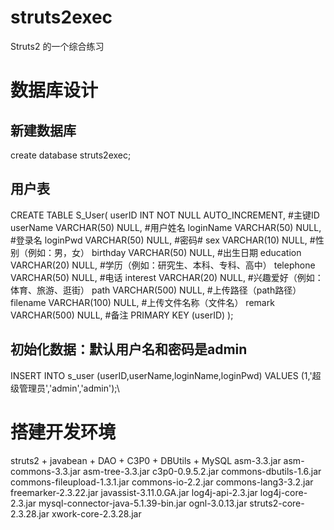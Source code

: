 # struts2exec
Struts2 的一个综合练习

# 数据库设计

## 新建数据库
create database struts2exec;

## 用户表
CREATE TABLE S_User(
	userID INT  NOT NULL AUTO_INCREMENT, #主键ID
	userName VARCHAR(50)   NULL,  #用户姓名
	loginName VARCHAR(50)   NULL, #登录名
	loginPwd VARCHAR(50)  NULL,   #密码#
	sex VARCHAR(10)  NULL,        #性别（例如：男，女）
	birthday VARCHAR(50) NULL,    #出生日期
	education VARCHAR(20)  NULL,  #学历（例如：研究生、本科、专科、高中）
	telephone VARCHAR(50)  NULL,  #电话 
	interest VARCHAR(20)  NULL,   #兴趣爱好（例如：体育、旅游、逛街）
	path VARCHAR(500)  NULL,      #上传路径（path路径）
	filename VARCHAR(100)  NULL,  #上传文件名称（文件名）
	remark VARCHAR(500)  NULL,    #备注
	PRIMARY KEY (userID)
);

## 初始化数据：默认用户名和密码是admin
INSERT INTO s_user (userID,userName,loginName,loginPwd) VALUES (1,'超级管理员','admin','admin');\

# 搭建开发环境
struts2 + javabean + DAO + C3P0 + DBUtils + MySQL
	asm-3.3.jar
	asm-commons-3.3.jar
	asm-tree-3.3.jar
	c3p0-0.9.5.2.jar
	commons-dbutils-1.6.jar
	commons-fileupload-1.3.1.jar
	commons-io-2.2.jar
	commons-lang3-3.2.jar
	freemarker-2.3.22.jar
	javassist-3.11.0.GA.jar
	log4j-api-2.3.jar
	log4j-core-2.3.jar
	mysql-connector-java-5.1.39-bin.jar
	ognl-3.0.13.jar
	struts2-core-2.3.28.jar
	xwork-core-2.3.28.jar